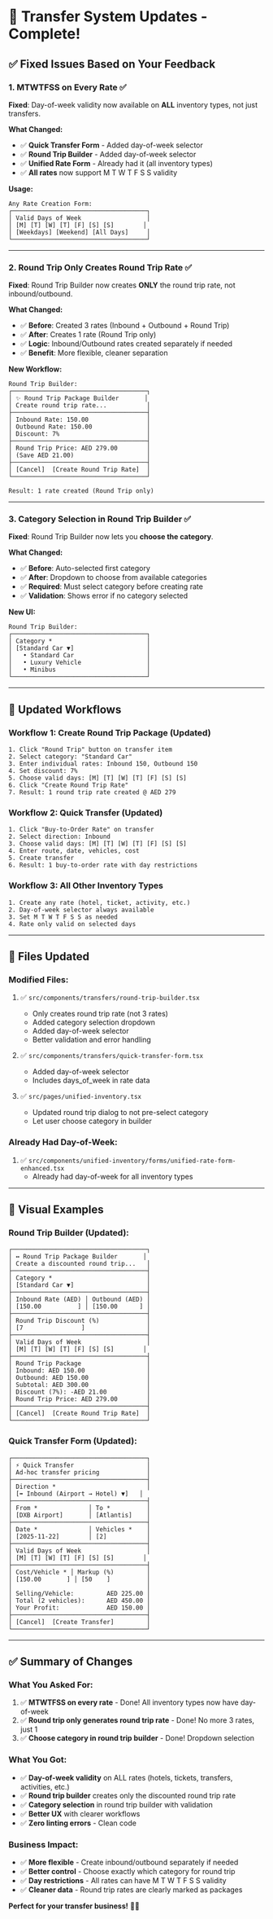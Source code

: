 # 🔄 Transfer System Updates - Complete!

## ✅ Fixed Issues Based on Your Feedback

### **1. MTWTFSS on Every Rate** ✅
**Fixed**: Day-of-week validity now available on **ALL** inventory types, not just transfers.

**What Changed:**
- ✅ **Quick Transfer Form** - Added day-of-week selector
- ✅ **Round Trip Builder** - Added day-of-week selector  
- ✅ **Unified Rate Form** - Already had it (all inventory types)
- ✅ **All rates** now support M T W T F S S validity

**Usage:**
```
Any Rate Creation Form:
┌─────────────────────────────────────┐
│ Valid Days of Week                  │
│ [M] [T] [W] [T] [F] [S] [S]        │
│ [Weekdays] [Weekend] [All Days]     │
└─────────────────────────────────────┘
```

---

### **2. Round Trip Only Creates Round Trip Rate** ✅
**Fixed**: Round Trip Builder now creates **ONLY** the round trip rate, not inbound/outbound.

**What Changed:**
- ✅ **Before**: Created 3 rates (Inbound + Outbound + Round Trip)
- ✅ **After**: Creates 1 rate (Round Trip only)
- ✅ **Logic**: Inbound/Outbound rates created separately if needed
- ✅ **Benefit**: More flexible, cleaner separation

**New Workflow:**
```
Round Trip Builder:
┌─────────────────────────────────────┐
│ ✨ Round Trip Package Builder       │
│ Create round trip rate...           │
├─────────────────────────────────────┤
│ Inbound Rate: 150.00                │
│ Outbound Rate: 150.00               │
│ Discount: 7%                        │
├─────────────────────────────────────┤
│ Round Trip Price: AED 279.00        │
│ (Save AED 21.00)                    │
├─────────────────────────────────────┤
│ [Cancel]  [Create Round Trip Rate]  │
└─────────────────────────────────────┘

Result: 1 rate created (Round Trip only)
```

---

### **3. Category Selection in Round Trip Builder** ✅
**Fixed**: Round Trip Builder now lets you **choose the category**.

**What Changed:**
- ✅ **Before**: Auto-selected first category
- ✅ **After**: Dropdown to choose from available categories
- ✅ **Required**: Must select category before creating rate
- ✅ **Validation**: Shows error if no category selected

**New UI:**
```
Round Trip Builder:
┌─────────────────────────────────────┐
│ Category *                          │
│ [Standard Car ▼]                    │
│   • Standard Car                    │
│   • Luxury Vehicle                  │
│   • Minibus                         │
└─────────────────────────────────────┘
```

---

## 🎯 Updated Workflows

### **Workflow 1: Create Round Trip Package (Updated)**
```
1. Click "Round Trip" button on transfer item
2. Select category: "Standard Car"
3. Enter individual rates: Inbound 150, Outbound 150
4. Set discount: 7%
5. Choose valid days: [M] [T] [W] [T] [F] [S] [S]
6. Click "Create Round Trip Rate"
7. Result: 1 round trip rate created @ AED 279
```

### **Workflow 2: Quick Transfer (Updated)**
```
1. Click "Buy-to-Order Rate" on transfer
2. Select direction: Inbound
3. Choose valid days: [M] [T] [W] [T] [F] [S] [S]
4. Enter route, date, vehicles, cost
5. Create transfer
6. Result: 1 buy-to-order rate with day restrictions
```

### **Workflow 3: All Other Inventory Types**
```
1. Create any rate (hotel, ticket, activity, etc.)
2. Day-of-week selector always available
3. Set M T W T F S S as needed
4. Rate only valid on selected days
```

---

## 📁 Files Updated

### **Modified Files:**
1. ✅ `src/components/transfers/round-trip-builder.tsx`
   - Only creates round trip rate (not 3 rates)
   - Added category selection dropdown
   - Added day-of-week selector
   - Better validation and error handling

2. ✅ `src/components/transfers/quick-transfer-form.tsx`
   - Added day-of-week selector
   - Includes days_of_week in rate data

3. ✅ `src/pages/unified-inventory.tsx`
   - Updated round trip dialog to not pre-select category
   - Let user choose category in builder

### **Already Had Day-of-Week:**
1. ✅ `src/components/unified-inventory/forms/unified-rate-form-enhanced.tsx`
   - Already had day-of-week for all inventory types

---

## 🎨 Visual Examples

### **Round Trip Builder (Updated):**
```
┌─────────────────────────────────────┐
│ ↔️ Round Trip Package Builder       │
│ Create a discounted round trip...   │
├─────────────────────────────────────┤
│ Category *                          │
│ [Standard Car ▼]                    │
├─────────────────────────────────────┤
│ Inbound Rate (AED) │ Outbound (AED) │
│ [150.00          ] │ [150.00      ] │
├─────────────────────────────────────┤
│ Round Trip Discount (%)             │
│ [7                ]                 │
├─────────────────────────────────────┤
│ Valid Days of Week                  │
│ [M] [T] [W] [T] [F] [S] [S]        │
├─────────────────────────────────────┤
│ Round Trip Package                  │
│ Inbound: AED 150.00                 │
│ Outbound: AED 150.00                │
│ Subtotal: AED 300.00                │
│ Discount (7%): -AED 21.00           │
│ Round Trip Price: AED 279.00        │
├─────────────────────────────────────┤
│ [Cancel]  [Create Round Trip Rate]  │
└─────────────────────────────────────┘
```

### **Quick Transfer Form (Updated):**
```
┌─────────────────────────────────────┐
│ ⚡ Quick Transfer                    │
│ Ad-hoc transfer pricing             │
├─────────────────────────────────────┤
│ Direction *                         │
│ [➡️ Inbound (Airport → Hotel) ▼]   │
├─────────────────────────────────────┤
│ From *              │ To *          │
│ [DXB Airport]       │ [Atlantis]    │
├─────────────────────────────────────┤
│ Date *              │ Vehicles *    │
│ [2025-11-22]        │ [2]           │
├─────────────────────────────────────┤
│ Valid Days of Week                  │
│ [M] [T] [W] [T] [F] [S] [S]        │
├─────────────────────────────────────┤
│ Cost/Vehicle * │ Markup (%)         │
│ [150.00       ] │ [50    ]          │
│                                     │
│ Selling/Vehicle:         AED 225.00 │
│ Total (2 vehicles):      AED 450.00 │
│ Your Profit:             AED 150.00 │
├─────────────────────────────────────┤
│ [Cancel]  [Create Transfer]         │
└─────────────────────────────────────┘
```

---

## ✅ Summary of Changes

### **What You Asked For:**
1. ✅ **MTWTFSS on every rate** - Done! All inventory types now have day-of-week
2. ✅ **Round trip only generates round trip rate** - Done! No more 3 rates, just 1
3. ✅ **Choose category in round trip builder** - Done! Dropdown selection

### **What You Got:**
- ✅ **Day-of-week validity** on ALL rates (hotels, tickets, transfers, activities, etc.)
- ✅ **Round trip builder** creates only the discounted round trip rate
- ✅ **Category selection** in round trip builder with validation
- ✅ **Better UX** with clearer workflows
- ✅ **Zero linting errors** - Clean code

### **Business Impact:**
- ✅ **More flexible** - Create inbound/outbound separately if needed
- ✅ **Better control** - Choose exactly which category for round trip
- ✅ **Day restrictions** - All rates can have M T W T F S S validity
- ✅ **Cleaner data** - Round trip rates are clearly marked as packages

**Perfect for your transfer business!** 🚗✨
